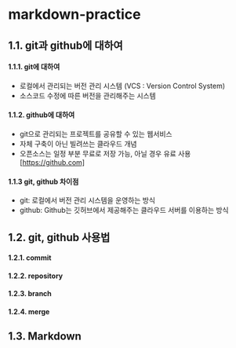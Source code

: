 # markdown-practice

## 1.1. git과 github에 대하여
#### 1.1.1. git에 대하여
+ 로컬에서 관리되는 버전 관리 시스템 (VCS : Version Control System)
+ 소스코드 수정에 따른 버전을 관리해주는 시스템
        
#### 1.1.2. github에 대하여
+ git으로 관리되는 프로젝트를 공유할 수 있는 웹서비스
+ 자체 구축이 아닌 빌려쓰는 클라우드 개념
+ 오픈소스는 일정 부분 무료로 저장 가능, 아닐 경우 유료 사용
[https://github.com]
    
    
#### 1.1.3 git, github 차이점
+ git: 로컬에서 버전 관리 시스템을 운영하는 방식
+ github: Github는 깃허브에서 제공해주는 클라우드 서버를 이용하는 방식
    
## 1.2. git, github 사용법
#### 1.2.1. commit
#### 1.2.2. repository
#### 1.2.3. branch
#### 1.2.4. merge

## 1.3. Markdown
